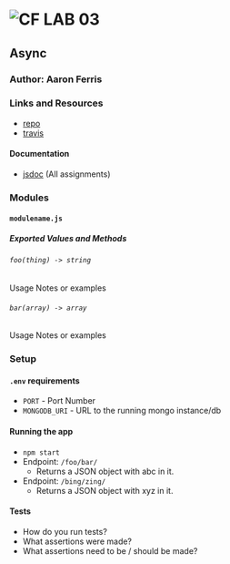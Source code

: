 ![CF](http://i.imgur.com/7v5ASc8.png) LAB 03
=================================================

## Async

### Author: Aaron Ferris

### Links and Resources
* [repo](https://github.com/codefellows-js-401d29-aaron-ferris/lab03)
* [travis](https://travis-ci.com/codefellows-js-401d29-aaron-ferris/lab03)


#### Documentation
* [jsdoc](http://xyz.com) (All assignments)

### Modules
#### `modulename.js`
##### Exported Values and Methods

###### `foo(thing) -> string`
Usage Notes or examples

###### `bar(array) -> array`
Usage Notes or examples

### Setup
#### `.env` requirements
* `PORT` - Port Number
* `MONGODB_URI` - URL to the running mongo instance/db

#### Running the app
* `npm start`
* Endpoint: `/foo/bar/`
  * Returns a JSON object with abc in it.
* Endpoint: `/bing/zing/`
  * Returns a JSON object with xyz in it.
  
#### Tests
* How do you run tests?
* What assertions were made?
* What assertions need to be / should be made?

